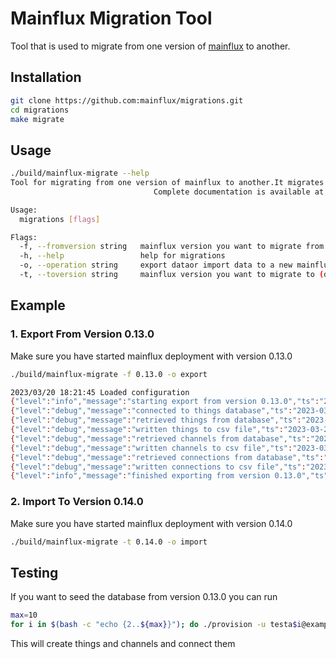 # Mainflux Migration Tool

Tool that is used to migrate from one version of [mainflux][mainfluxLink] to another.

## Installation

```bash
git clone https://github.com:mainflux/migrations.git
cd migrations
make migrate
```

## Usage

```bash
./build/mainflux-migrate --help
Tool for migrating from one version of mainflux to another.It migrates things, channels and thier connections.
                                Complete documentation is available at https://docs.mainflux.io

Usage:
  migrations [flags]

Flags:
  -f, --fromversion string   mainflux version you want to migrate from (default "0.13.0")
  -h, --help                 help for migrations
  -o, --operation string     export dataor import data to a new mainflux deployment (default "export")
  -t, --toversion string     mainflux version you want to migrate to (default "0.14.0")
```

## Example

### 1. Export From Version 0.13.0

Make sure you have started mainflux deployment with version 0.13.0

```bash
./build/mainflux-migrate -f 0.13.0 -o export

2023/03/20 18:21:45 Loaded configuration
{"level":"info","message":"starting export from version 0.13.0","ts":"2023-03-20T15:21:45.766124907Z"}
{"level":"debug","message":"connected to things database","ts":"2023-03-20T15:21:45.772270971Z"}
{"level":"debug","message":"retrieved things from database","ts":"2023-03-20T15:21:45.78720368Z"}
{"level":"debug","message":"written things to csv file","ts":"2023-03-20T15:21:45.795162923Z"}
{"level":"debug","message":"retrieved channels from database","ts":"2023-03-20T15:21:45.809424493Z"}
{"level":"debug","message":"written channels to csv file","ts":"2023-03-20T15:21:45.816320513Z"}
{"level":"debug","message":"retrieved connections from database","ts":"2023-03-20T15:21:46.196243899Z"}
{"level":"debug","message":"written connections to csv file","ts":"2023-03-20T15:21:46.204984177Z"}
{"level":"info","message":"finished exporting from version 0.13.0","ts":"2023-03-20T15:21:46.205019163Z"}
```

### 2. Import To Version 0.14.0

Make sure you have started mainflux deployment with version 0.14.0

```bash
./build/mainflux-migrate -t 0.14.0 -o import
```

## Testing

If you want to seed the database from version 0.13.0 you can run

```bash
max=10
for i in $(bash -c "echo {2..${max}}"); do ./provision -u testa$i@example.com -p 12345678 --num 50 --prefix seed; done
```

This will create things and channels and connect them

[mainfluxLink]: https://github.com/mainflux/mainflux
